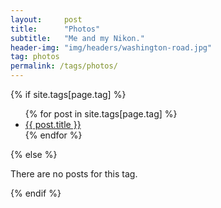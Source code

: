 ```yaml
---
layout:     post
title:      "Photos"
subtitle:   "Me and my Nikon."
header-img: "img/headers/washington-road.jpg"
tag: photos
permalink: /tags/photos/
---
```

<div>
    {% if site.tags[page.tag] %}
        <ul>
        {% for post in site.tags[page.tag] %}
        <li><a href="{{ post.photourl }}/">{{ post.title }}</a></li>
        {% endfor %}
        </ul>
    {% else %}
        <p>There are no posts for this tag.</p>
    {% endif %}
</div>
